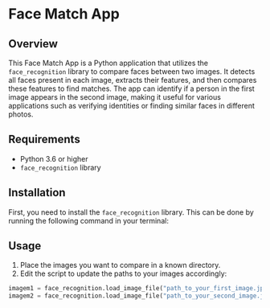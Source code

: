 # Face Match App

## Overview

This Face Match App is a Python application that utilizes the `face_recognition` library to compare faces between two images. It detects all faces present in each image, extracts their features, and then compares these features to find matches. The app can identify if a person in the first image appears in the second image, making it useful for various applications such as verifying identities or finding similar faces in different photos.

## Requirements

- Python 3.6 or higher
- `face_recognition` library

## Installation

First, you need to install the `face_recognition` library. This can be done by running the following command in your terminal:

## Usage

1. Place the images you want to compare in a known directory.
2. Edit the script to update the paths to your images accordingly:

```python
imagem1 = face_recognition.load_image_file("path_to_your_first_image.jpg")
imagem2 = face_recognition.load_image_file("path_to_your_second_image.jpg")


```
